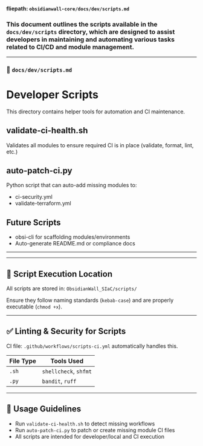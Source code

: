 
#### fliepath: `obsidianwall-core/docs/dev/scripts.md`

### This document outlines the scripts available in the `docs/dev/scripts` directory, which are designed to assist developers in maintaining and automating various tasks related to CI/CD and module management.

---

### 🧪 `docs/dev/scripts.md`


# Developer Scripts

This directory contains helper tools for automation and CI maintenance.

## validate-ci-health.sh

Validates all modules to ensure required CI is in place (validate, format, lint, etc.)

## auto-patch-ci.py

Python script that can auto-add missing modules to:
- ci-security.yml
- validate-terraform.yml


## Future Scripts

- obsi-cli for scaffolding modules/environments
- Auto-generate README.md or compliance docs

---

---

## 📁 Script Execution Location

All scripts are stored in: `ObsidianWall_SIaC/scripts/`

Ensure they follow naming standards (`kebab-case`) and are properly executable (`chmod +x`).

---

## ✅ Linting & Security for Scripts

CI file: `.github/workflows/scripts-ci.yml` automatically handles this.

| File Type | Tools Used         |
|-----------|--------------------|
| `.sh`     | `shellcheck`, `shfmt` |
| `.py`     | `bandit`, `ruff`      |

---

## 🧠 Usage Guidelines

- Run `validate-ci-health.sh` to detect missing workflows
- Run `auto-patch-ci.py` to patch or create missing module CI files
- All scripts are intended for developer/local and CI execution
